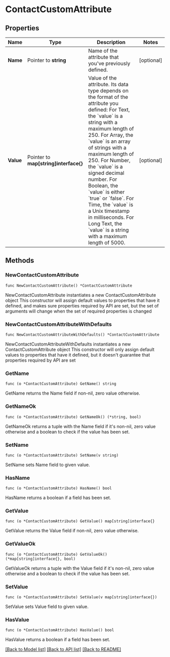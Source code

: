 # ContactCustomAttribute

## Properties

Name | Type | Description | Notes
------------ | ------------- | ------------- | -------------
**Name** | Pointer to **string** | Name of the attribute that you&#39;ve previously defined. | [optional] 
**Value** | Pointer to **map[string]interface{}** | Value of the attribute. Its data type depends on the format of the attribute you defined: For Text, the &#x60;value&#x60; is a string with a maximum length of 250.  For Array, the &#x60;value&#x60; is an array of strings with a maximum length of 250. For Number, the &#x60;value&#x60; is a signed decimal number. For Boolean, the &#x60;value&#x60; is either &#x60;true&#x60; or &#x60;false&#x60;. For Time, the &#x60;value&#x60; is a Unix timestamp in milliseconds. For Long Text, the &#x60;value&#x60; is a string with a maximum length of 5000. | [optional] 

## Methods

### NewContactCustomAttribute

`func NewContactCustomAttribute() *ContactCustomAttribute`

NewContactCustomAttribute instantiates a new ContactCustomAttribute object
This constructor will assign default values to properties that have it defined,
and makes sure properties required by API are set, but the set of arguments
will change when the set of required properties is changed

### NewContactCustomAttributeWithDefaults

`func NewContactCustomAttributeWithDefaults() *ContactCustomAttribute`

NewContactCustomAttributeWithDefaults instantiates a new ContactCustomAttribute object
This constructor will only assign default values to properties that have it defined,
but it doesn't guarantee that properties required by API are set

### GetName

`func (o *ContactCustomAttribute) GetName() string`

GetName returns the Name field if non-nil, zero value otherwise.

### GetNameOk

`func (o *ContactCustomAttribute) GetNameOk() (*string, bool)`

GetNameOk returns a tuple with the Name field if it's non-nil, zero value otherwise
and a boolean to check if the value has been set.

### SetName

`func (o *ContactCustomAttribute) SetName(v string)`

SetName sets Name field to given value.

### HasName

`func (o *ContactCustomAttribute) HasName() bool`

HasName returns a boolean if a field has been set.

### GetValue

`func (o *ContactCustomAttribute) GetValue() map[string]interface{}`

GetValue returns the Value field if non-nil, zero value otherwise.

### GetValueOk

`func (o *ContactCustomAttribute) GetValueOk() (*map[string]interface{}, bool)`

GetValueOk returns a tuple with the Value field if it's non-nil, zero value otherwise
and a boolean to check if the value has been set.

### SetValue

`func (o *ContactCustomAttribute) SetValue(v map[string]interface{})`

SetValue sets Value field to given value.

### HasValue

`func (o *ContactCustomAttribute) HasValue() bool`

HasValue returns a boolean if a field has been set.


[[Back to Model list]](../README.md#documentation-for-models) [[Back to API list]](../README.md#documentation-for-api-endpoints) [[Back to README]](../README.md)


